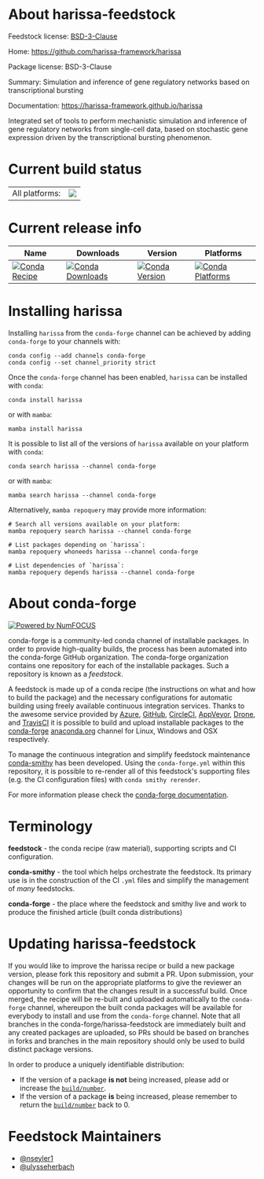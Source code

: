 About harissa-feedstock
=======================

Feedstock license: [BSD-3-Clause](https://github.com/conda-forge/harissa-feedstock/blob/main/LICENSE.txt)

Home: https://github.com/harissa-framework/harissa

Package license: BSD-3-Clause

Summary: Simulation and inference of gene regulatory networks based on transcriptional bursting

Documentation: https://harissa-framework.github.io/harissa

Integrated set of tools to perform mechanistic simulation and inference
of gene regulatory networks from single-cell data, based on stochastic
gene expression driven by the transcriptional bursting phenomenon.


Current build status
====================


<table><tr><td>All platforms:</td>
    <td>
      <a href="https://dev.azure.com/conda-forge/feedstock-builds/_build/latest?definitionId=21780&branchName=main">
        <img src="https://dev.azure.com/conda-forge/feedstock-builds/_apis/build/status/harissa-feedstock?branchName=main">
      </a>
    </td>
  </tr>
</table>

Current release info
====================

| Name | Downloads | Version | Platforms |
| --- | --- | --- | --- |
| [![Conda Recipe](https://img.shields.io/badge/recipe-harissa-green.svg)](https://anaconda.org/conda-forge/harissa) | [![Conda Downloads](https://img.shields.io/conda/dn/conda-forge/harissa.svg)](https://anaconda.org/conda-forge/harissa) | [![Conda Version](https://img.shields.io/conda/vn/conda-forge/harissa.svg)](https://anaconda.org/conda-forge/harissa) | [![Conda Platforms](https://img.shields.io/conda/pn/conda-forge/harissa.svg)](https://anaconda.org/conda-forge/harissa) |

Installing harissa
==================

Installing `harissa` from the `conda-forge` channel can be achieved by adding `conda-forge` to your channels with:

```
conda config --add channels conda-forge
conda config --set channel_priority strict
```

Once the `conda-forge` channel has been enabled, `harissa` can be installed with `conda`:

```
conda install harissa
```

or with `mamba`:

```
mamba install harissa
```

It is possible to list all of the versions of `harissa` available on your platform with `conda`:

```
conda search harissa --channel conda-forge
```

or with `mamba`:

```
mamba search harissa --channel conda-forge
```

Alternatively, `mamba repoquery` may provide more information:

```
# Search all versions available on your platform:
mamba repoquery search harissa --channel conda-forge

# List packages depending on `harissa`:
mamba repoquery whoneeds harissa --channel conda-forge

# List dependencies of `harissa`:
mamba repoquery depends harissa --channel conda-forge
```


About conda-forge
=================

[![Powered by
NumFOCUS](https://img.shields.io/badge/powered%20by-NumFOCUS-orange.svg?style=flat&colorA=E1523D&colorB=007D8A)](https://numfocus.org)

conda-forge is a community-led conda channel of installable packages.
In order to provide high-quality builds, the process has been automated into the
conda-forge GitHub organization. The conda-forge organization contains one repository
for each of the installable packages. Such a repository is known as a *feedstock*.

A feedstock is made up of a conda recipe (the instructions on what and how to build
the package) and the necessary configurations for automatic building using freely
available continuous integration services. Thanks to the awesome service provided by
[Azure](https://azure.microsoft.com/en-us/services/devops/), [GitHub](https://github.com/),
[CircleCI](https://circleci.com/), [AppVeyor](https://www.appveyor.com/),
[Drone](https://cloud.drone.io/welcome), and [TravisCI](https://travis-ci.com/)
it is possible to build and upload installable packages to the
[conda-forge](https://anaconda.org/conda-forge) [anaconda.org](https://anaconda.org/)
channel for Linux, Windows and OSX respectively.

To manage the continuous integration and simplify feedstock maintenance
[conda-smithy](https://github.com/conda-forge/conda-smithy) has been developed.
Using the ``conda-forge.yml`` within this repository, it is possible to re-render all of
this feedstock's supporting files (e.g. the CI configuration files) with ``conda smithy rerender``.

For more information please check the [conda-forge documentation](https://conda-forge.org/docs/).

Terminology
===========

**feedstock** - the conda recipe (raw material), supporting scripts and CI configuration.

**conda-smithy** - the tool which helps orchestrate the feedstock.
                   Its primary use is in the construction of the CI ``.yml`` files
                   and simplify the management of *many* feedstocks.

**conda-forge** - the place where the feedstock and smithy live and work to
                  produce the finished article (built conda distributions)


Updating harissa-feedstock
==========================

If you would like to improve the harissa recipe or build a new
package version, please fork this repository and submit a PR. Upon submission,
your changes will be run on the appropriate platforms to give the reviewer an
opportunity to confirm that the changes result in a successful build. Once
merged, the recipe will be re-built and uploaded automatically to the
`conda-forge` channel, whereupon the built conda packages will be available for
everybody to install and use from the `conda-forge` channel.
Note that all branches in the conda-forge/harissa-feedstock are
immediately built and any created packages are uploaded, so PRs should be based
on branches in forks and branches in the main repository should only be used to
build distinct package versions.

In order to produce a uniquely identifiable distribution:
 * If the version of a package **is not** being increased, please add or increase
   the [``build/number``](https://docs.conda.io/projects/conda-build/en/latest/resources/define-metadata.html#build-number-and-string).
 * If the version of a package **is** being increased, please remember to return
   the [``build/number``](https://docs.conda.io/projects/conda-build/en/latest/resources/define-metadata.html#build-number-and-string)
   back to 0.

Feedstock Maintainers
=====================

* [@nseyler1](https://github.com/nseyler1/)
* [@ulysseherbach](https://github.com/ulysseherbach/)

